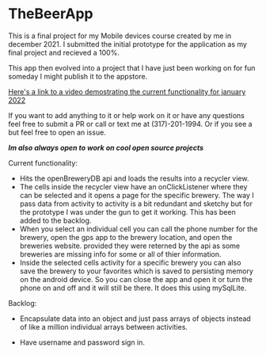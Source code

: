# TheBeerApp

This is a final project for my Mobile devices course created by me in december 2021. I submitted the initial prototype for the application as my final project and recieved a 100%.

This app then evolved into a project that I have just been working on for fun someday I might publish it to the appstore. 

[Here's a link to a video demostrating the current functionality for january 2022](https://www.youtube.com/watch?v=TPls3t7gjEQ)

If you want to add anything to it or help work on it or have any questions feel free to submit a PR or call or text me at (317)-201-1994. Or if you see a but feel free to open an issue.

***Im also always open to work on cool open source projects***

Current functionality:
- Hits the openBreweryDB api and loads the results into a recycler view. 
- The cells inside the recycler view have an onClickListener where they can be selected and it opens a page for the specific brewery. The way I pass data from activity to activity is a bit redundant and sketchy but for the prototype I was under the gun to get it working. This has been added to the backlog.
- When you select an individual cell you can call the phone number for the brewery, open the gps app to the brewery location, and open the breweries website. provided they were reterned by the api as some breweries are missing info for some or all of thier information. 
- Inside the selected cells activity for a specific brewery you can also save the brewery to your favorites which is saved to persisting memory on the android device. So you can close the app and open it or turn the phone on and off and it will still be there. It does this using mySqlLite.


Backlog: 

- Encapsulate data into an object and just pass arrays of objects instead of like a million individual arrays between activities.

- Have username and password sign in. 
